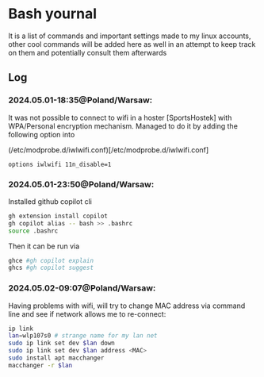 # Bash yournal
It is a list of commands and important settings made to my linux accounts, other cool commands will be added here as well in an attempt to keep track on them and potentially consult them afterwards
## Log

### 2024.05.01-18:35@Poland/Warsaw:
 It was not possible to connect to wifi in a hoster [SportsHostek] with WPA/Personal encryption mechanism. Managed to do it by adding the following option into 

(/etc/modprobe.d/iwlwifi.conf)[/etc/modprobe.d/iwlwifi.conf]
```
options iwlwifi 11n_disable=1
```
### 2024.05.01-23:50@Poland/Warsaw:
Installed github copilot cli
```bash
gh extension install copilot
gh copilot alias -- bash >> .bashrc
source .bashrc
```
Then it can be run via
```bash
ghce #gh copilot explain
ghcs #gh copilot suggest
```
### 2024.05.02-09:07@Poland/Warsaw:
Having problems with wifi, will try to change MAC address via command line
and see if network allows me to re-connect:
```bash
ip link
lan=wlp107s0 # strange name for my lan net
sudo ip link set dev $lan down
sudo ip link set dev $lan address <MAC> 
sudo install apt macchanger
macchanger -r $lan
```






